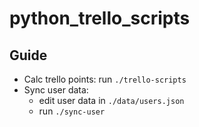 # python_trello_scripts

## Guide

- Calc trello points: run `./trello-scripts`
- Sync user data:  
  - edit user data in `./data/users.json`
  - run `./sync-user`